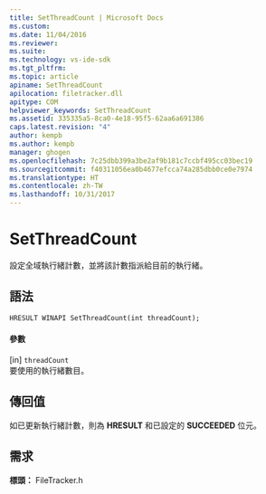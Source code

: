 ```yaml
---
title: SetThreadCount | Microsoft Docs
ms.custom: 
ms.date: 11/04/2016
ms.reviewer: 
ms.suite: 
ms.technology: vs-ide-sdk
ms.tgt_pltfrm: 
ms.topic: article
apiname: SetThreadCount
apilocation: filetracker.dll
apitype: COM
helpviewer_keywords: SetThreadCount
ms.assetid: 335335a5-8ca0-4e18-95f5-62aa6a691386
caps.latest.revision: "4"
author: kempb
ms.author: kempb
manager: ghogen
ms.openlocfilehash: 7c25dbb399a3be2af9b181c7ccbf495cc03bec19
ms.sourcegitcommit: f40311056ea0b4677efcca74a285dbb0ce0e7974
ms.translationtype: HT
ms.contentlocale: zh-TW
ms.lasthandoff: 10/31/2017
---
```

# <a name="setthreadcount"></a>SetThreadCount
設定全域執行緒計數，並將該計數指派給目前的執行緒。  
  
## <a name="syntax"></a>語法  
  
```  
HRESULT WINAPI SetThreadCount(int threadCount);  
```  
  
#### <a name="parameters"></a>參數  
 [in] `threadCount`  
 要使用的執行緒數目。  
  
## <a name="return-value"></a>傳回值  
 如已更新執行緒計數，則為 **HRESULT** 和已設定的 **SUCCEEDED** 位元。  
  
## <a name="requirements"></a>需求  
 **標頭：** FileTracker.h